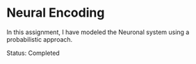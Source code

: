 # Neural Encoding
In this assignment, I have modeled the Neuronal system using a probabilistic approach.

Status: Completed
